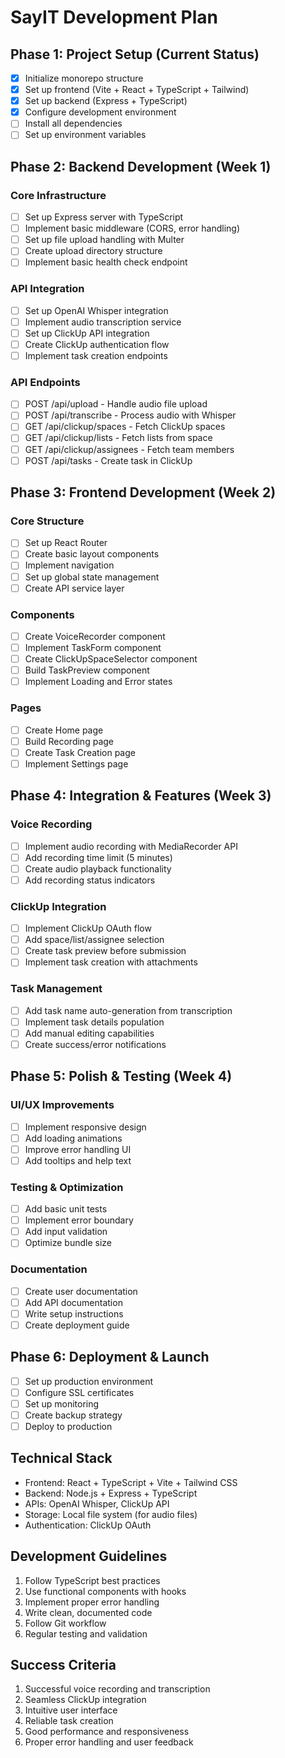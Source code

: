 # SayIT Development Plan

## Phase 1: Project Setup (Current Status)
- [x] Initialize monorepo structure
- [x] Set up frontend (Vite + React + TypeScript + Tailwind)
- [x] Set up backend (Express + TypeScript)
- [x] Configure development environment
- [ ] Install all dependencies
- [ ] Set up environment variables

## Phase 2: Backend Development (Week 1)
### Core Infrastructure
- [ ] Set up Express server with TypeScript
- [ ] Implement basic middleware (CORS, error handling)
- [ ] Set up file upload handling with Multer
- [ ] Create upload directory structure
- [ ] Implement basic health check endpoint

### API Integration
- [ ] Set up OpenAI Whisper integration
- [ ] Implement audio transcription service
- [ ] Set up ClickUp API integration
- [ ] Create ClickUp authentication flow
- [ ] Implement task creation endpoints

### API Endpoints
- [ ] POST /api/upload - Handle audio file upload
- [ ] POST /api/transcribe - Process audio with Whisper
- [ ] GET /api/clickup/spaces - Fetch ClickUp spaces
- [ ] GET /api/clickup/lists - Fetch lists from space
- [ ] GET /api/clickup/assignees - Fetch team members
- [ ] POST /api/tasks - Create task in ClickUp

## Phase 3: Frontend Development (Week 2)
### Core Structure
- [ ] Set up React Router
- [ ] Create basic layout components
- [ ] Implement navigation
- [ ] Set up global state management
- [ ] Create API service layer

### Components
- [ ] Create VoiceRecorder component
- [ ] Implement TaskForm component
- [ ] Create ClickUpSpaceSelector component
- [ ] Build TaskPreview component
- [ ] Implement Loading and Error states

### Pages
- [ ] Create Home page
- [ ] Build Recording page
- [ ] Create Task Creation page
- [ ] Implement Settings page

## Phase 4: Integration & Features (Week 3)
### Voice Recording
- [ ] Implement audio recording with MediaRecorder API
- [ ] Add recording time limit (5 minutes)
- [ ] Create audio playback functionality
- [ ] Add recording status indicators

### ClickUp Integration
- [ ] Implement ClickUp OAuth flow
- [ ] Add space/list/assignee selection
- [ ] Create task preview before submission
- [ ] Implement task creation with attachments

### Task Management
- [ ] Add task name auto-generation from transcription
- [ ] Implement task details population
- [ ] Add manual editing capabilities
- [ ] Create success/error notifications

## Phase 5: Polish & Testing (Week 4)
### UI/UX Improvements
- [ ] Implement responsive design
- [ ] Add loading animations
- [ ] Improve error handling UI
- [ ] Add tooltips and help text

### Testing & Optimization
- [ ] Add basic unit tests
- [ ] Implement error boundary
- [ ] Add input validation
- [ ] Optimize bundle size

### Documentation
- [ ] Create user documentation
- [ ] Add API documentation
- [ ] Write setup instructions
- [ ] Create deployment guide

## Phase 6: Deployment & Launch
- [ ] Set up production environment
- [ ] Configure SSL certificates
- [ ] Set up monitoring
- [ ] Create backup strategy
- [ ] Deploy to production

## Technical Stack
- Frontend: React + TypeScript + Vite + Tailwind CSS
- Backend: Node.js + Express + TypeScript
- APIs: OpenAI Whisper, ClickUp API
- Storage: Local file system (for audio files)
- Authentication: ClickUp OAuth

## Development Guidelines
1. Follow TypeScript best practices
2. Use functional components with hooks
3. Implement proper error handling
4. Write clean, documented code
5. Follow Git workflow
6. Regular testing and validation

## Success Criteria
1. Successful voice recording and transcription
2. Seamless ClickUp integration
3. Intuitive user interface
4. Reliable task creation
5. Good performance and responsiveness
6. Proper error handling and user feedback 